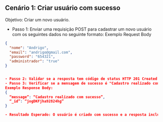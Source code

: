 ## Cenário 1: Criar usuário com sucesso 

Objetivo: Criar um novo usuário. 
- Passo 1: Enviar uma requisição POST para cadastrar um novo usuário com os seguintes dados no seguinte formato: 
Exemplo Request Body 
```json
{ 
  "nome": "Andrigo", 
  "email": "andrigo@gmail.com", 
  "password": "654321", 
  "administrador": "true" 
}


- Passo 2: Validar se a resposta tem código de status HTTP 201 Created. 
- Passo 3: Verificar se a mensagem de sucesso é "Cadastro realizado com sucesso". 
Exemplo Response Body: 
{ 
  “message”: “Cadastro realizado com sucesso”, 
  “_id”: “jogDKFjha92824hg” 
} 

- Resultado Esperado: O usuário é criado com sucesso e a resposta inclui o código de status 201 e a mensagem de sucesso. 
